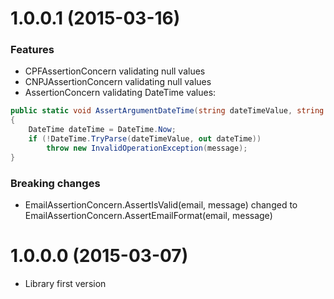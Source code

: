 
# 1.0.0.1 (2015-03-16)

### Features

* CPFAssertionConcern validating null values
* CNPJAssertionConcern validating null values
* AssertionConcern validating DateTime values: 

```c#
public static void AssertArgumentDateTime(string dateTimeValue, string message)
{
    DateTime dateTime = DateTime.Now;
    if (!DateTime.TryParse(dateTimeValue, out dateTime))
        throw new InvalidOperationException(message);
}
```

### Breaking changes

* EmailAssertionConcern.AssertIsValid(email, message) changed to EmailAssertionConcern.AssertEmailFormat(email, message)

# 1.0.0.0 (2015-03-07)

* Library first version